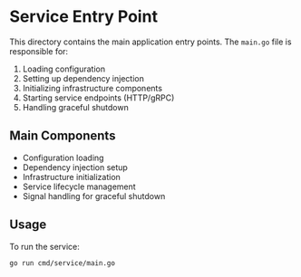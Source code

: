 # Service Entry Point

This directory contains the main application entry points. The `main.go` file is responsible for:

1. Loading configuration
2. Setting up dependency injection
3. Initializing infrastructure components
4. Starting service endpoints (HTTP/gRPC)
5. Handling graceful shutdown

## Main Components

- Configuration loading
- Dependency injection setup
- Infrastructure initialization
- Service lifecycle management
- Signal handling for graceful shutdown

## Usage

To run the service:

```bash
go run cmd/service/main.go
```
